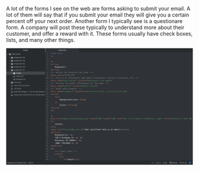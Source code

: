 A lot of the forms I see on the web are forms asking to submit your email. A lot of them will say that if you submit your email they will give you a certain percent off your next order. Another form I typically see is a questionare form. A company will post these typically to understand more about their customer, and offer a reward with it. These forms usually have check boxes, lists, and many other things. 

![Screenshot](./images/screenshot.png)
